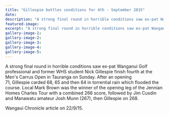 ```yaml
---
title: "Gillespie battles conditions for 4th - September 2015"
date: 
description: "A strong final round in horrible conditions saw ex-pat Wanganui Golf professional and former WHS student Nick Gillespie finish fourth at the Men's Carrus Open in Tauranga on Sunday."
featured-image: 
excerpt: "A strong final round in horrible conditions saw ex-pat Wanganui Golf professional and former WHS student Nick Gillespie finish fourth at the Men's Carrus Open in Tauranga on Sunday, Wanganui Chronicle article on 22/9/15..."
gallery-image-1: 
gallery-image-2: 
gallery-image-3: 
gallery-image-4: 
gallery-image-5: 
---
```


<p>A strong final round in horrible&nbsp;conditions&nbsp;saw ex-pat Wanganui Golf professional and former WHS student Nick&nbsp;Gillespie&nbsp;finish fourth at the Men's Carrus Open in Tauranga on Sunday. After an opening 71,&nbsp;Gillespie&nbsp;carded 68, 65 and then 64 in torrential rain which flooded the course. Local Mark Brown was the winner of the opening leg of the Jennian Homes Charles Tour with a combined 266 score, followed by Jim Cusdin and Manawatu amateur Josh Munn (267), then&nbsp;Gillespie&nbsp;on 268.</p>
<p>Wangaui Chronicle article on 22/9/15.</p>

